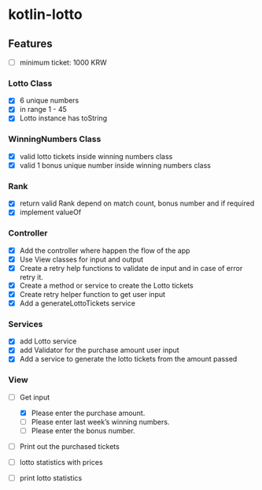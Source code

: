 # kotlin-lotto

## Features

- [ ] minimum ticket: 1000 KRW
### Lotto Class
- [x] 6 unique numbers
- [x] in range 1 - 45 
- [x] Lotto instance has toString
### WinningNumbers Class
- [x] valid lotto tickets inside winning numbers class
- [x] valid 1 bonus unique number inside winning numbers class

### Rank
- [x] return valid Rank depend on match count, bonus number and if required
- [x] implement valueOf

### Controller
- [x] Add the controller where happen the flow of the app
- [x] Use View classes for input and output
- [x] Create a retry help functions to validate de input and in case of error retry it.
- [x] Create a method or service to create the Lotto tickets
- [x] Create retry helper function to get user input
- [x] Add a generateLottoTickets service

### Services
- [x] add Lotto service
- [x] add Validator for the purchase amount user input
- [x] Add a service to generate the lotto tickets from the amount passed

### View
- [ ] Get input
  - [x] Please enter the purchase amount.
  - [ ] Please enter last week’s winning numbers.
  - [ ] Please enter the bonus number.
- [ ] Print out the purchased tickets


- [ ] lotto statistics with prices
- [ ] print lotto statistics
